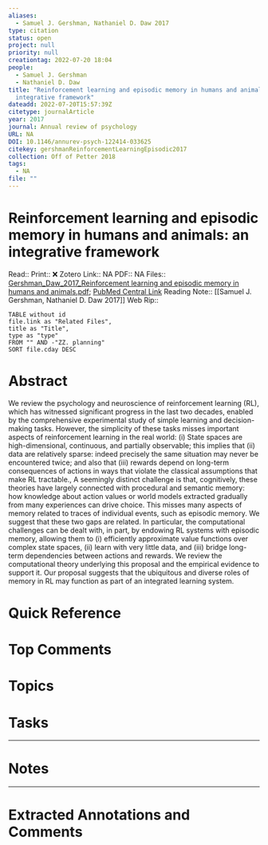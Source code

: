 ```yaml
---
aliases:
  - Samuel J. Gershman, Nathaniel D. Daw 2017
type: citation
status: open
project: null
priority: null
creationtag: 2022-07-20 18:04
people:
  - Samuel J. Gershman
  - Nathaniel D. Daw
title: "Reinforcement learning and episodic memory in humans and animals: an
  integrative framework"
dateadd: 2022-07-20T15:57:39Z
citetype: journalArticle
year: 2017
journal: Annual review of psychology
URL: NA
DOI: 10.1146/annurev-psych-122414-033625
citekey: gershmanReinforcementLearningEpisodic2017
collection: Off of Petter 2018
tags:
  - NA
file: ""
---
```


# Reinforcement learning and episodic memory in humans and animals: an integrative framework
Read:: 
Print::  ❌
Zotero Link:: NA
PDF:: NA
Files:: [Gershman_Daw_2017_Reinforcement learning and episodic memory in humans and animals.pdf](file:///home/michaelt/Insync/m@tarlton.info/Google%20Drive/06.%20Zotero/storage/MX2AZV9M/Gershman_Daw_2017_Reinforcement%20learning%20and%20episodic%20memory%20in%20humans%20and%20animals.pdf); [PubMed Central Link](file://)
Reading Note:: [[Samuel J. Gershman, Nathaniel D. Daw 2017]]
Web Rip:: 
```dataview
TABLE without id
file.link as "Related Files",
title as "Title",
type as "type"
FROM "" AND -"ZZ. planning"
SORT file.cday DESC
```

# Abstract
We review the psychology and neuroscience of reinforcement learning (RL), which has witnessed significant progress in the last two decades, enabled by the comprehensive experimental study of simple learning and decision-making tasks. However, the simplicity of these tasks misses important aspects of reinforcement learning in the real world: (i) State spaces are high-dimensional, continuous, and partially observable; this implies that (ii) data are relatively sparse: indeed precisely the same situation may never be encountered twice; and also that (iii) rewards depend on long-term consequences of actions in ways that violate the classical assumptions that make RL tractable., A seemingly distinct challenge is that, cognitively, these theories have largely connected with procedural and semantic memory: how knowledge about action values or world models extracted gradually from many experiences can drive choice. This misses many aspects of memory related to traces of individual events, such as episodic memory. We suggest that these two gaps are related. In particular, the computational challenges can be dealt with, in part, by endowing RL systems with episodic memory, allowing them to (i) efficiently approximate value functions over complex state spaces, (ii) learn with very little data, and (iii) bridge long-term dependencies between actions and rewards. We review the computational theory underlying this proposal and the empirical evidence to support it. Our proposal suggests that the ubiquitous and diverse roles of memory in RL may function as part of an integrated learning system.

# Quick Reference


# Top Comments


# Topics


# Tasks


----
# Notes


----
# Extracted Annotations and Comments